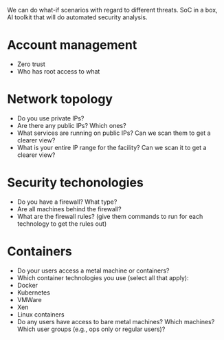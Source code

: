 We can do what-if scenarios with regard to different threats. SoC in a box, AI toolkit that will do automated security analysis.

# Account management

* Zero trust
* Who has root access to what
  
# Network topology

* Do you use private IPs?
* Are there any public IPs? Which ones?
* What services are running on public IPs? Can we scan them to get a clearer view?
* What is your entire IP range for the facility? Can we scan it to get a clearer view?

# Security techonologies

* Do you have a firewall? What type?
* Are all machines behind the firewall?
* What are the firewall rules? (give them commands to run for each technology to get the rules out)

# Containers

* Do your users access a metal machine or containers?
* Which container technologies you use (select all that apply):
 * Docker
 * Kubernetes
 * VMWare
 * Xen
 * Linux containers
* Do any users have access to bare metal machines? Which machines? Which user groups (e.g., ops only or regular users)?
 
